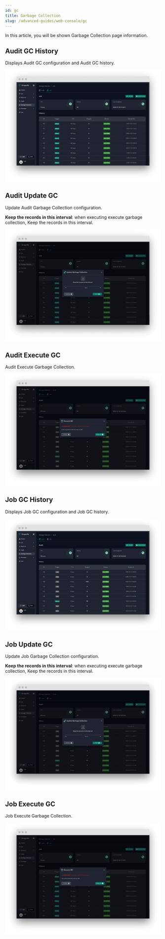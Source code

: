 ```yaml
---
id: gc
title: Garbage Collection
slug: /advanced-guides/web-console/gc
---
```


In this article, you will be shown Garbage Collection page information.

## Audit GC History

Displays Audit GC configuration and Audit GC history.

![audit-history](../../resource/advanced-guides/web-console/gc/audit-history.png)

## Audit Update GC

Update Audit Garbage Collection configuration.

**Keep the records in this interval**: when executing execute garbage collection, Keep the records in this interval.

![audit-update-gc](../../resource/advanced-guides/web-console/gc/audit-update-gc.png)

## Audit Execute GC

Audit Execute Garbage Collection.

![audit-execute-gc](../../resource/advanced-guides/web-console/gc/audit-execute-gc.png)

## Job GC History

Displays Job GC configuration and Job GC history.

![job-history](../../resource/advanced-guides/web-console/gc/job-history.png)

## Job Update GC

Update Job Garbage Collection configuration.

**Keep the records in this interval**: when executing execute garbage collection, Keep the records in this interval.

![job-update-gc](../../resource/advanced-guides/web-console/gc/job-update-gc.png)

## Job Execute GC

Job Execute Garbage Collection.

![job-execute-gc](../../resource/advanced-guides/web-console/gc/job-execute-gc.png)
